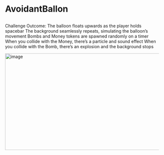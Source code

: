 # AvoidantBallon

##
Challenge Outcome:
The balloon floats upwards as the player holds spacebar
The background seamlessly repeats, simulating the balloon’s movement
Bombs and Money tokens are spawned randomly on a timer 
When you collide with the Money, there’s a particle and sound effect
When you collide with the Bomb, there’s an explosion and the background stops 

<img width="581" height="317" alt="image" src="https://github.com/user-attachments/assets/69a9b249-e151-4a1b-83a9-2f7759734473" />

